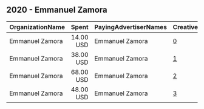 ## 2020 - Emmanuel Zamora 
|OrganizationName|Spent|PayingAdvertiserNames|CreativeUrls|Impressions|Genders|AgeBrackets|CountryCodes|BillingAddresses|CandidateBallotInformation|
|:---|---:|:---|:---|---:|:---|:---|:---|:---|:---|
|Emmanuel Zamora|14.00 USD|Emmanuel Zamora|[0](https://www.snap.com/political-ads/asset/f6efd4e1b8ae7b1ec5d192645a0b9477e7c7d92713b3bc4853f60566e0fed722?mediaType=mp4)|6,670||18+|united states|"629 Nicholas St.,Uvalde,78801,US"|Emmanuel Zamora|
|Emmanuel Zamora|38.00 USD|Emmanuel Zamora|[1](https://www.snap.com/political-ads/asset/81d4a36ddaf678a0c0b5b362fd056d61dddb3ae8b597e96c178c3c91cee9fd3d?mediaType=mp4)|18,405||18+|united states|"629 Nicholas St.,Uvalde,78801,US"|Emmanuel Zamora|
|Emmanuel Zamora|68.00 USD|Emmanuel Zamora|[2](https://www.snap.com/political-ads/asset/a15033d6264ec9758bce4fc8a0cb7f76b909fb256e0c35bb0da346ba155e155e?mediaType=mp4)|30,289||18+|united states|"629 Nicholas St.,Uvalde,78801,US"|Emmanuel Zamora|
|Emmanuel Zamora|48.00 USD|Emmanuel Zamora|[3](https://www.snap.com/political-ads/asset/cdf01da528736b46f384c59dda00c530130a952cd36a170e39e445a2f244073f?mediaType=mp4)|21,991||18+|united states|"629 Nicholas St.,Uvalde,78801,US"|Emmanuel Zamora|

